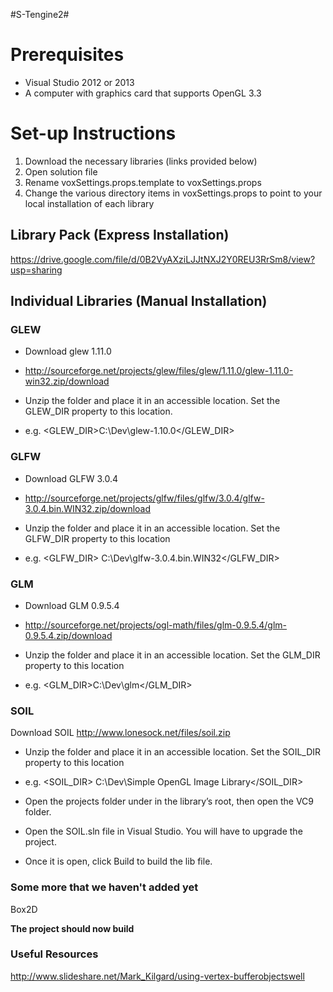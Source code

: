 ﻿#S-Tengine2#

# Prerequisites 

* Visual Studio 2012 or 2013
* A computer with graphics card that supports OpenGL 3.3


# Set-up Instructions #
1. Download the necessary libraries (links provided below)
2. Open solution file
3. Rename voxSettings.props.template to voxSettings.props
4. Change the various directory items in voxSettings.props to point to your local installation of each library


## Library Pack (Express Installation)  

https://drive.google.com/file/d/0B2VyAXziLJJtNXJ2Y0REU3RrSm8/view?usp=sharing

## Individual Libraries (Manual Installation) ##

### GLEW ###
* Download glew 1.11.0 
* http://sourceforge.net/projects/glew/files/glew/1.11.0/glew-1.11.0-win32.zip/download

* Unzip the folder and place it in an accessible location. Set the GLEW_DIR property to this location.
* e.g. <GLEW_DIR>C:\Dev\glew-1.10.0</GLEW_DIR>
 
### GLFW ###
* Download GLFW 3.0.4
* http://sourceforge.net/projects/glfw/files/glfw/3.0.4/glfw-3.0.4.bin.WIN32.zip/download

* Unzip the folder and place it in an accessible location. Set the GLFW_DIR property to this location
* e.g. <GLFW_DIR> C:\Dev\glfw-3.0.4.bin.WIN32</GLFW_DIR>
 
### GLM ###
* Download GLM 0.9.5.4
* http://sourceforge.net/projects/ogl-math/files/glm-0.9.5.4/glm-0.9.5.4.zip/download

* Unzip the folder and place it in an accessible location. Set the GLM_DIR property to this location
* e.g. <GLM_DIR>C:\Dev\glm</GLM_DIR>
 
### SOIL ###
Download SOIL
http://www.lonesock.net/files/soil.zip

* Unzip the folder and place it in an accessible location. Set the SOIL_DIR property to this location
* e.g. <SOIL_DIR> C:\Dev\Simple OpenGL Image Library</SOIL_DIR>

* Open the projects folder under in the library’s root, then open the VC9 folder.

* Open the SOIL.sln file in Visual Studio. You will have to upgrade the project.

* Once it is open, click Build to build the lib file.

### Some more that we haven't added yet ###
Box2D

**The project should now build**


### Useful Resources ###
http://www.slideshare.net/Mark_Kilgard/using-vertex-bufferobjectswell
